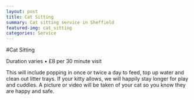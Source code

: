 ```yaml
---
layout: post
title: Cat Sitting
summary: Cat sitting service in Sheffield
featured-img: cat_sitting
categories: Service
---
```


#Cat Sitting

Duration varies • £8 per 30 minute visit

This will include popping in once or twice a day to feed, top up water and clean out litter trays. If your kitty allows, we will happily stay longer for play and cuddles. A picture or video will be taken of your cat so you know they are happy and safe.

